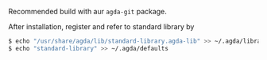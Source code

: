 Recommended build with aur `agda-git` package.

After installation, register and refer to standard library by

``` bash
$ echo "/usr/share/agda/lib/standard-library.agda-lib" >> ~/.agda/libraries
$ echo "standard-library" >> ~/.agda/defaults
```
